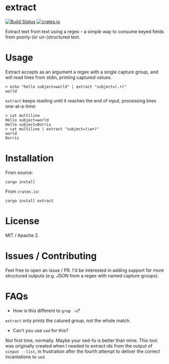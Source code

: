 # extract
[![Build Status](https://travis-ci.org/jelford/extract.svg?branch=master)](https://travis-ci.org/jelford/extract) 
[![crates.io](https://img.shields.io/crates/v/extract.svg)](https://crates.io/crates/extract)

Extract text from text using a regex - a simple way to consume keyed fields from poorly-(or un-)structured text.

# Usage

Extract accepts as an argument a regex with a single capture group, and will read lines from stdin, printing captured values.

    > echo "hello subject=world" | extract "subject=(.+)"
    world

`extract` keeps reading until it reaches the end of input, processing lines one-at-a-time:

    > cat multiline
    Hello subject=world
    Hello subject=Dorris
    > cat multiline | extract "subject=(\w+)"
    world
    Dorris


# Installation

From source:

    cargo install

From `crates.io`:

    cargo install extract

# License

MIT / Apache 2.

# Issues / Contributing

Feel free to open an issue / PR. I'd be interested in adding support for more structured outputs (e.g. JSON from a regex with named capture groups).

# FAQs

* How is this different to `grep -o`?

`extract` only prints the catured group, not the whole match.

* Can't you use `sed` for this?

Not first time, normally. Maybe your sed-fu is better than mine. This tool was originally created when I needed to extract ids from the output of `xinput --list`, in frustration after the fourth attempt to deliver the correct incantations to `sed`.
